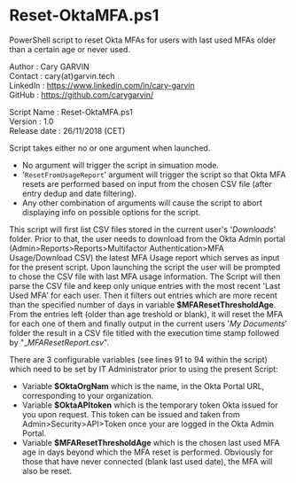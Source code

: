 # Reset-OktaMFA.ps1
PowerShell script to reset Okta MFAs for users with last used MFAs older than a certain age or never used.

Author       : Cary GARVIN  
Contact      : cary(at)garvin.tech  
LinkedIn     : https://www.linkedin.com/in/cary-garvin  
GitHub       : https://github.com/carygarvin/  


Script Name  : Reset-OktaMFA.ps1  
Version      : 1.0  
Release date : 26/11/2018 (CET)  


Script takes either no or one argument when launched.  
* No argument will trigger the script in simuation mode.  
* '`ResetFromUsageReport`' argument will trigger the script so that Okta MFA resets are performed based on input from the chosen CSV file (after entry dedup and date filtering).  
* Any other combination of arguments will cause the script to abort displaying info on possible options for the script.  


This script will first list CSV files stored in the current user's '_Downloads_' folder. Prior to that, the user needs to download from the Okta Admin portal (Admin>Reports>Reports>Multifactor Authentication>MFA Usage/Download CSV) the latest MFA Usage report which serves as input for the present script.
Upon launching the script the user will be prompted to chose the CSV file with last MFA usage information. The Script will then parse the CSV file and keep only unique entries with the most recent 'Last Used MFA' for each user. Then it filters out entries which are more recent than the specified number of days in variable **$MFAResetThresholdAge**.
From the entries left (older than age treshold or blank), it will reset the MFA for each one of them and finally output in the current users '_My Documents_' folder the result in a CSV file titled with the execution time stamp followed by "__MFAResetReport.csv_".

There are 3 configurable variables (see lines 91 to 94 within the script) which need to be set by IT Administrator prior to using the present Script:  
* Variable **$OktaOrgNam** which is the name, in the Okta Portal URL, corresponding to your organization.  
* Variable **$OktaAPItoken** which is the temporary token Okta issued for you upon request. This token can be issued and taken from Admin>Security>API>Token once your are logged in the Okta Admin Portal.  
* Variable **$MFAResetThresholdAge** which is the chosen last used MFA age in days beyond which the MFA reset is performed. Obviously for those that have never connected (blank last used date), the MFA will also be reset.  
